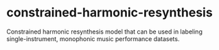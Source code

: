 # constrained-harmonic-resynthesis
Constrained harmonic resynthesis model that can be used in labeling single-instrument, monophonic music performance datasets.
